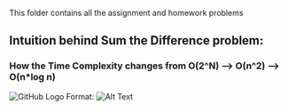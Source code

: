This folder contains all the assignment and homework problems


## Intuition behind Sum the Difference problem:

### How the Time Complexity changes from O(2^N) --> O(n^2) --> O(n*log n) 

![GitHub Logo](/images/logo.png)
Format: ![Alt Text](url)
